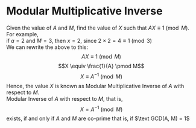# Modular Multiplicative Inverse

Given the value of $A$ and $M$, find the value of $X$ such that $AX \equiv 1 \pmod M$. For example,<br>
if $a = 2$ and $M = 3$, then $x = 2$, since $2 \times 2 = 4 \equiv 1 \pmod 3$<br>
We can rewrite the above to this:<br>
$$AX \equiv 1 \pmod M$$
$$X \equiv \frac{1}{A} \pmod M$$
$$X \equiv A^{-1} \pmod M$$
Hence, the value $X$ is known as Modular Multiplicative Inverse of $A$ with respect to $M$.<br>
Modular Inverse of $A$ with respect to $M$, that is,<br>
$$X = A^{-1} \pmod M$$
exists, if and only if $A$ and $M$ are co-prime that is, if $\text GCD(A, M) = 1$
